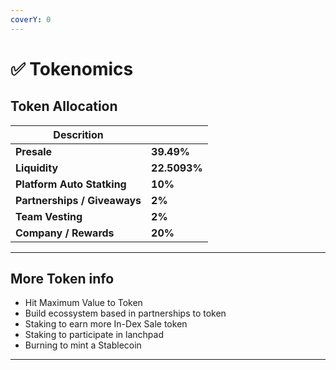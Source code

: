 ```yaml
---
coverY: 0
---
```


# ✅ Tokenomics

## **Token Allocation**

| Descrition                   |              |
| ---------------------------- | ------------ |
| **Presale**                  | **39.49%**   |
| **Liquidity**                | **22.5093%** |
| **Platform Auto Statking**   | **10%**      |
| **Partnerships / Giveaways** | **2%**       |
| **Team Vesting**             | **2%**       |
| **Company / Rewards**        | **20%**      |

****

## **More Token info**

* Hit Maximum Value to Token
* Build ecossystem based in partnerships to token&#x20;
* Staking to earn more In-Dex Sale token&#x20;
* Staking to participate in lanchpad
* Burning to mint a Stablecoin

****
